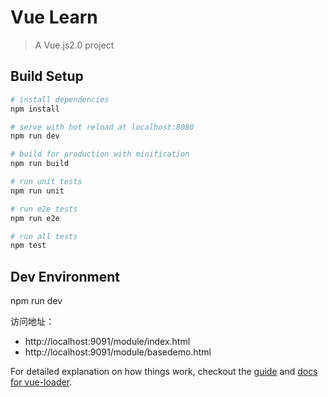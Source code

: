 # Vue Learn

> A Vue.js2.0 project

## Build Setup

``` bash
# install dependencies
npm install

# serve with hot reload at localhost:8080
npm run dev

# build for production with minification
npm run build

# run unit tests
npm run unit

# run e2e tests
npm run e2e

# run all tests
npm test
```

## Dev Environment

npm run dev

访问地址：
<ul>
<li>http://localhost:9091/module/index.html</li>
<li>http://localhost:9091/module/basedemo.html</li>
</ul>

For detailed explanation on how things work, checkout the [guide](http://vuejs-templates.github.io/webpack/) and [docs for vue-loader](http://vuejs.github.io/vue-loader).

